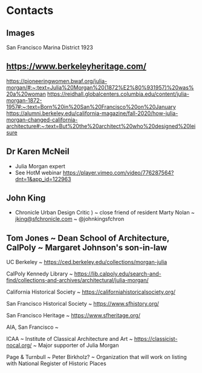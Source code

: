 # Contacts

## Images

San Francisco Marina District 1923

## https://www.berkeleyheritage.com/

https://pioneeringwomen.bwaf.org/julia-morgan/#:~:text=Julia%20Morgan%20(1872%E2%80%931957)%20was%20a%20woman
https://reidhall.globalcenters.columbia.edu/content/julia-morgan-1872-1957#:~:text=Born%20in%20San%20Francisco%20on%20January
https://alumni.berkeley.edu/california-magazine/fall-2020/how-julia-morgan-changed-california-architecture#:~:text=But%20the%20architect%20who%20designed%20leisure
## Dr Karen McNeil

* Julia Morgan expert
* See HotM webinar https://player.vimeo.com/video/776287564?dnt=1&app_id=122963

## John King

* Chronicle Urban Design Critic ) ~ close friend of resident Marty Nolan ~ jking@sfchronicle.com ~ @johnkingsfchron

## Tom Jones ~ Dean School of Architecture, CalPoly ~ Margaret Johnson's son-in-law

UC Berkeley ~ https://ced.berkeley.edu/collections/morgan-julia

CalPoly Kennedy Library ~ https://lib.calpoly.edu/search-and-find/collections-and-archives/architectural/julia-morgan/

California Historical Society ~ https://californiahistoricalsociety.org/

San Francisco Historical Society ~ https://www.sfhistory.org/

San Francisco Heritage ~ https://www.sfheritage.org/

AIA, San Francisco ~

ICAA ~ Institute of Classical Architecture and Art ~ https://classicist-nocal.org/ ~ Major supporter of Julia Morgan

Page & Turnbull ~ Peter Birkholz? ~ Organization that will work on listing with National Register of Historic Places
